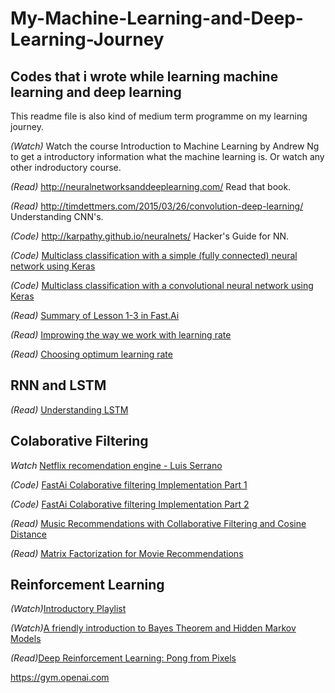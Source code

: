 # My-Machine-Learning-and-Deep-Learning-Journey
## Codes that i wrote while learning machine learning and deep learning
This readme file is also kind of medium term programme on my learning journey.

<i>(Watch)</i> Watch the course Introduction to Machine Learning by Andrew Ng to get a introductory information what the machine learning is. Or watch any other indroductory course.

<i>(Read)</i> http://neuralnetworksanddeeplearning.com/ Read that book.

<i>(Read)</i> http://timdettmers.com/2015/03/26/convolution-deep-learning/ Understanding CNN's.

<i>(Code)</i> http://karpathy.github.io/neuralnets/ Hacker's Guide for NN.

<i>(Code)</i> <a href="https://github.com/mutcato/Keras_Animal_Classifier/tree/master/_SimpleNN">Multiclass classification with a simple (fully connected) neural network using Keras</a>
  
<i>(Code)</i> <a href="https://github.com/mutcato/Keras_Animal_Classifier/tree/master/_CNN">Multiclass classification with a convolutional neural network using Keras</a>

<i>(Read)</i> <a href="https://hackernoon.com/fast-ai-what-i-learned-from-lessons-1-3-b10f9958e3ff">Summary of Lesson 1-3 in Fast.Ai</a>

<i>(Read)</i> <a href="https://techburst.io/improving-the-way-we-work-with-learning-rate-5e99554f163b">Improwing the way we work with learning rate</a>

<i>(Read)</i> <a href="https://towardsdatascience.com/estimating-optimal-learning-rate-for-a-deep-neural-network-ce32f2556ce0">Choosing optimum learning rate</a>

## RNN and LSTM

<i>(Read)</i> <a href="http://colah.github.io/posts/2015-08-Understanding-LSTMs/">Understanding LSTM</a>

## Colaborative Filtering

<i>Watch</i> <a href="https://www.youtube.com/watch?v=ZspR5PZemcs"> Netflix recomendation engine - Luis Serrano</a>

<i>(Code)</i> <a href="https://towardsdatascience.com/collaborative-filtering-and-embeddings-part-1-63b00b9739ce">FastAi Colaborative filtering Implementation Part 1</a>

<i>(Code)</i> <a href="https://towardsdatascience.com/collaborative-filtering-and-embeddings-part-2-919da17ecefb">FastAi Colaborative filtering Implementation Part 2</a>

<i>(Read)</i> <a href="https://beckernick.github.io/music_recommender/">Music Recommendations with Collaborative Filtering and Cosine Distance</a>

<i>(Read)</i> <a href="https://beckernick.github.io/matrix-factorization-recommender/">Matrix Factorization for Movie Recommendations</a>

## Reinforcement Learning
<i>(Watch)</i><a href="https://www.youtube.com/watch?v=6QMrNpFPVXA&list=PLXO45tsB95cIplu-fLMpUEEZTwrDNh6Ba&index=2">Introductory Playlist</a>

<i>(Watch)</i><a href="https://www.youtube.com/watch?v=kqSzLo9fenk&t=503s">A friendly introduction to Bayes Theorem and Hidden Markov Models</a>

<i>(Read)</i><a href="http://karpathy.github.io/2016/05/31/rl/">Deep Reinforcement Learning: Pong from Pixels</a>

https://gym.openai.com
